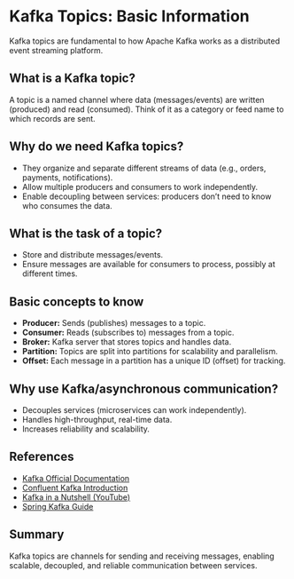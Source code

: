 # Kafka Topics: Basic Information

Kafka topics are fundamental to how Apache Kafka works as a distributed event streaming platform.

## What is a Kafka topic?
A topic is a named channel where data (messages/events) are written (produced) and read (consumed). Think of it as a category or feed name to which records are sent.

## Why do we need Kafka topics?
- They organize and separate different streams of data (e.g., orders, payments, notifications).
- Allow multiple producers and consumers to work independently.
- Enable decoupling between services: producers don’t need to know who consumes the data.

## What is the task of a topic?
- Store and distribute messages/events.
- Ensure messages are available for consumers to process, possibly at different times.

## Basic concepts to know
- **Producer:** Sends (publishes) messages to a topic.
- **Consumer:** Reads (subscribes to) messages from a topic.
- **Broker:** Kafka server that stores topics and handles data.
- **Partition:** Topics are split into partitions for scalability and parallelism.
- **Offset:** Each message in a partition has a unique ID (offset) for tracking.

## Why use Kafka/asynchronous communication?
- Decouples services (microservices can work independently).
- Handles high-throughput, real-time data.
- Increases reliability and scalability.

## References
- [Kafka Official Documentation](https://kafka.apache.org/documentation/)
- [Confluent Kafka Introduction](https://www.confluent.io/learn/kafka/)
- [Kafka in a Nutshell (YouTube)](https://www.youtube.com/watch?v=9RMOc0SwRro)
- [Spring Kafka Guide](https://docs.spring.io/spring-boot/reference/messaging/kafka.html)

## Summary
Kafka topics are channels for sending and receiving messages, enabling scalable, decoupled, and reliable communication between services.

